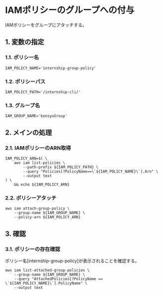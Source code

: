 <!-- omit in toc -->
# IAMポリシーのグループへの付与

IAMポリシーをグループにアタッチする。

## 1. 変数の指定

### 1.1. ポリシー名

    IAM_POLICY_NAME='internship-group-policy'

### 1.2. ポリシーパス

    IAM_POLICY_PATH='/internship-cli/'

### 1.3. グループ名

    IAM_GROUP_NAME='kensyuGroup'

## 2. メインの処理

### 2.1. IAMポリシーのARN取得

    IAM_POLICY_ARN=$( \
        aws iam list-policies \
            --path-prefix ${IAM_POLICY_PATH} \
            --query "Policies[?PolicyName==\`${IAM_POLICY_NAME}\`].Arn" \
            --output text
    ) \
        && echo ${IAM_POLICY_ARN}

### 2.2. ポリシーアタッチ

    aws iam attach-group-policy \
        --group-name ${IAM_GROUP_NAME} \
        --policy-arn ${IAM_POLICY_ARN}

## 3. 確認

### 3.1. ポリシーの存在確認

ポリシー名[internship-group-policy]が表示されることを確認する。

    aws iam list-attached-group-policies \
        --group-name ${IAM_GROUP_NAME} \
        --query "AttachedPolicies[?PolicyName == \`${IAM_POLICY_NAME}\`].PolicyName" \
        --output text

